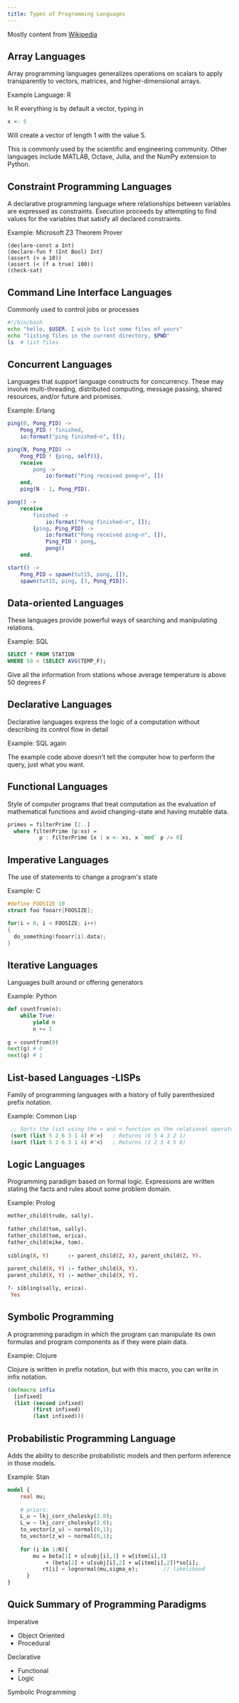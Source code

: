 ```yaml
---
title: Types of Programming Languages
---
```


Mostly content from [Wikipedia](https://en.wikipedia.org/wiki/List_of_programming_languages_by_type#Hardware_description_languages)

## Array Languages

Array programming languages generalizes operations on scalars to apply transparently to vectors, matrices, and higher-dimensional arrays.

Example Language: R

In R everything is by default a vector, typing in 

```R
x <- 5
```

Will create a vector of length 1 with the value 5.

This is commonly used by the scientific and engineering community. Other languages include MATLAB, Octave, Julia, and the NumPy extension to Python.

## Constraint Programming Languages

A declarative programming language where relationships between variables are expressed as constraints. Execution proceeds by attempting to find values for the variables that satisfy all declared constraints.

Example: Microsoft Z3 Theorem Prover

```z3
(declare-const a Int)
(declare-fun f (Int Bool) Int)
(assert (> a 10))
(assert (< (f a true) 100))
(check-sat)
```

## Command Line Interface Languages

Commonly used to control jobs or processes

```bash
#!/bin/bash
echo "hello, $USER. I wish to list some files of yours"
echo "listing files in the current directory, $PWD"
ls  # list files
```

## Concurrent Languages

Languages that support language constructs for concurrency. These may involve multi-threading, distributed computing, message passing, shared resources, and/or future and promises.

Example: Erlang

```erlang
ping(0, Pong_PID) ->
    Pong_PID ! finished,
    io:format("ping finished~n", []);

ping(N, Pong_PID) ->
    Pong_PID ! {ping, self()},
    receive
        pong ->
            io:format("Ping received pong~n", [])
    end,
    ping(N - 1, Pong_PID).

pong() ->
    receive
        finished ->
            io:format("Pong finished~n", []);
        {ping, Ping_PID} ->
            io:format("Pong received ping~n", []),
            Ping_PID ! pong,
            pong()
    end.

start() ->
    Pong_PID = spawn(tut15, pong, []),
    spawn(tut15, ping, [3, Pong_PID]).
```



## Data-oriented Languages

These languages provide powerful ways of searching and manipulating relations.

Example: SQL

```sql
SELECT * FROM STATION
WHERE 50 < (SELECT AVG(TEMP_F);
```

Give all the information from stations whose average temperature is above 50 degrees F

## Declarative Languages

Declarative languages express the logic of a computation without describing its control flow in detail

Example: SQL again

The example code above doesn't tell the computer how to perform the query, just what you want.

## Functional Languages

Style of computer programs that treat computation as the evaluation of mathematical functions and avoid changing-state and having mutable data.

```haskell
primes = filterPrime [2..] 
  where filterPrime (p:xs) = 
          p : filterPrime [x | x <- xs, x `mod` p /= 0]
```

## Imperative Languages

The use of statements to change a program's state

Example: C

```c
#define FOOSIZE 10
struct foo fooarr[FOOSIZE];

for(i = 0; i < FOOSIZE; i++)
{
  do_something(fooarr[i].data);
}
```



## Iterative Languages

Languages built around or offering generators

Example: Python

```python
def countfrom(n):
    while True:
        yield n
        n += 1
        
g = countfrom(0)
next(g) # 0
next(g) # 1
```

## List-based Languages -LISPs

Family of programming languages with a history of fully parenthesized prefix notation.

Example: Common Lisp

```commonlisp
 ;; Sorts the list using the > and < function as the relational operator.
 (sort (list 5 2 6 3 1 4) #'>)   ; Returns (6 5 4 3 2 1)
 (sort (list 5 2 6 3 1 4) #'<)   ; Returns (1 2 3 4 5 6)
```

## Logic Languages

Programming paradigm based on formal logic. Expressions are written stating the facts and rules about some problem domain.

Example: Prolog

```prolog
mother_child(trude, sally).
 
father_child(tom, sally).
father_child(tom, erica).
father_child(mike, tom).
 
sibling(X, Y)      :- parent_child(Z, X), parent_child(Z, Y).
 
parent_child(X, Y) :- father_child(X, Y).
parent_child(X, Y) :- mother_child(X, Y).
```

```prolog
?- sibling(sally, erica).
 Yes
```

## Symbolic Programming

A programming paradigm in which the program can manipulate its own formulas and program components as if they were plain data.

Example: Clojure

Clojure is written in prefix notation, but with this macro, you can write in infix notation.

```clojure
(defmacro infix
  [infixed]
  (list (second infixed) 
        (first infixed) 
        (last infixed)))
```



## Probabilistic Programming Language

Adds the ability to describe probabilistic models and then perform inference in those models.

Example: Stan

```stan
model {
	real mu;
	
	# priors:
	L_u ~ lkj_corr_cholesky(2.0);
	L_w ~ lkj_corr_cholesky(2.0);
	to_vector(z_u) ~ normal(0,1);
	to_vector(z_w) ~ normal(0,1);
	
	for (i in 1:N){
		mu = beta[1] + u[subj[i],1] + w[item[i],1] 
			+ (beta[2] + u[subj[i],2] + w[item[i],2])*so[i];
           rt[i] ~ lognormal(mu,sigma_e);        // likelihood
      }
}
```



## Quick Summary of Programming Paradigms

Imperative

- Object Oriented
- Procedural

Declarative

- Functional
- Logic

Symbolic Programming

